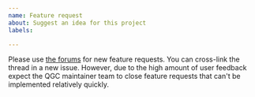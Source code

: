```yaml
---
name: Feature request
about: Suggest an idea for this project
labels: 

---
```


Please use [the forums](http://discuss.px4.io/c/qgroundcontrol) for new feature requests. You can cross-link the thread in a new issue. However, due to the high amount of user feedback expect the QGC maintainer team to close feature requests that can't be implemented relatively quickly.
